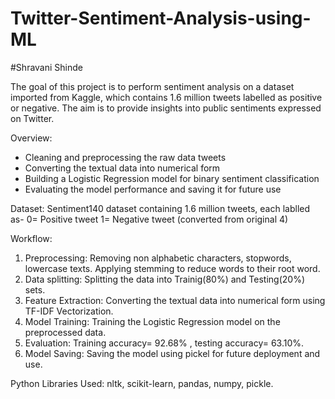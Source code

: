 # Twitter-Sentiment-Analysis-using-ML
#Shravani Shinde

The goal of this project is to perform sentiment analysis on a dataset imported from Kaggle, which contains 1.6 million tweets labelled as positive or negative. The aim is to provide insights into public sentiments expressed on Twitter.

Overview:
- Cleaning and preprocessing the raw data tweets
- Converting the textual data into  numerical form
- Building a Logistic Regression model for binary sentiment classification
- Evaluating the model performance and saving it for future use

Dataset: 
Sentiment140 dataset containing 1.6 million tweets, each lablled as-
0= Positive tweet
1= Negative tweet (converted from original 4)

Workflow:
1. Preprocessing: Removing non alphabetic characters, stopwords, lowercase texts. Applying stemming to reduce words to their root word.
2. Data splitting: Splitting the data into Trainig(80%) and Testing(20%) sets.
3. Feature Extraction: Converting the textual data into numerical form using TF-IDF Vectorization.
4. Model Training: Training the Logistic Regression model on the preprocessed data.
5. Evaluation: Training accuracy= 92.68% , testing accuracy= 63.10%.
6. Model Saving: Saving the model using pickel for future deployment and use.

Python Libraries Used: nltk, scikit-learn, pandas, numpy, pickle.
